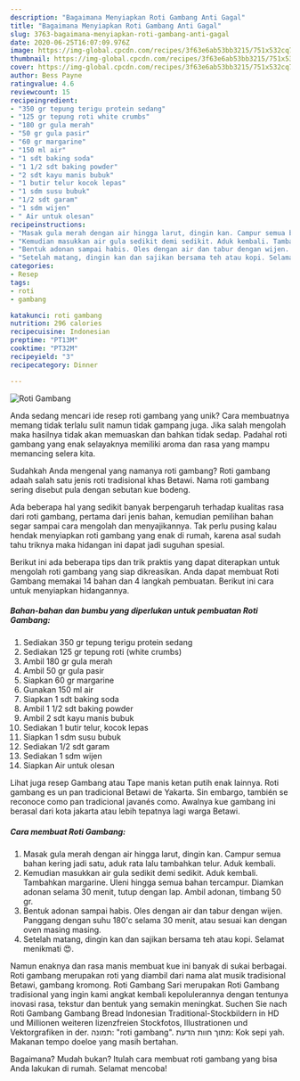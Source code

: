 ```yaml
---
description: "Bagaimana Menyiapkan Roti Gambang Anti Gagal"
title: "Bagaimana Menyiapkan Roti Gambang Anti Gagal"
slug: 3763-bagaimana-menyiapkan-roti-gambang-anti-gagal
date: 2020-06-25T16:07:09.976Z
image: https://img-global.cpcdn.com/recipes/3f63e6ab53bb3215/751x532cq70/roti-gambang-foto-resep-utama.jpg
thumbnail: https://img-global.cpcdn.com/recipes/3f63e6ab53bb3215/751x532cq70/roti-gambang-foto-resep-utama.jpg
cover: https://img-global.cpcdn.com/recipes/3f63e6ab53bb3215/751x532cq70/roti-gambang-foto-resep-utama.jpg
author: Bess Payne
ratingvalue: 4.6
reviewcount: 15
recipeingredient:
- "350 gr tepung terigu protein sedang"
- "125 gr tepung roti white crumbs"
- "180 gr gula merah"
- "50 gr gula pasir"
- "60 gr margarine"
- "150 ml air"
- "1 sdt baking soda"
- "1 1/2 sdt baking powder"
- "2 sdt kayu manis bubuk"
- "1 butir telur kocok lepas"
- "1 sdm susu bubuk"
- "1/2 sdt garam"
- "1 sdm wijen"
- " Air untuk olesan"
recipeinstructions:
- "Masak gula merah dengan air hingga larut, dingin kan. Campur semua bahan kering jadi satu, aduk rata lalu tambahkan telur. Aduk kembali."
- "Kemudian masukkan air gula sedikit demi sedikit. Aduk kembali. Tambahkan margarine. Uleni hingga semua bahan tercampur. Diamkan adonan selama 30 menit, tutup dengan lap. Ambil adonan, timbang 50 gr."
- "Bentuk adonan sampai habis. Oles dengan air dan tabur dengan wijen. Panggang dengan suhu 180&#39;c selama 30 menit, atau sesuai kan dengan oven masing masing."
- "Setelah matang, dingin kan dan sajikan bersama teh atau kopi. Selamat menikmati 😍."
categories:
- Resep
tags:
- roti
- gambang

katakunci: roti gambang 
nutrition: 296 calories
recipecuisine: Indonesian
preptime: "PT13M"
cooktime: "PT32M"
recipeyield: "3"
recipecategory: Dinner

---
```



![Roti Gambang](https://img-global.cpcdn.com/recipes/3f63e6ab53bb3215/751x532cq70/roti-gambang-foto-resep-utama.jpg)

Anda sedang mencari ide resep roti gambang yang unik? Cara membuatnya memang tidak terlalu sulit namun tidak gampang juga. Jika salah mengolah maka hasilnya tidak akan memuaskan dan bahkan tidak sedap. Padahal roti gambang yang enak selayaknya memiliki aroma dan rasa yang mampu memancing selera kita.

Sudahkah Anda mengenal yang namanya roti gambang? Roti gambang adaah salah satu jenis roti tradisional khas Betawi. Nama roti gambang sering disebut pula dengan sebutan kue bodeng.

Ada beberapa hal yang sedikit banyak berpengaruh terhadap kualitas rasa dari roti gambang, pertama dari jenis bahan, kemudian pemilihan bahan segar sampai cara mengolah dan menyajikannya. Tak perlu pusing kalau hendak menyiapkan roti gambang yang enak di rumah, karena asal sudah tahu triknya maka hidangan ini dapat jadi suguhan spesial.


Berikut ini ada beberapa tips dan trik praktis yang dapat diterapkan untuk mengolah roti gambang yang siap dikreasikan. Anda dapat membuat Roti Gambang memakai 14 bahan dan 4 langkah pembuatan. Berikut ini cara untuk menyiapkan hidangannya.

<!--inarticleads1-->

##### Bahan-bahan dan bumbu yang diperlukan untuk pembuatan Roti Gambang:

1. Sediakan 350 gr tepung terigu protein sedang
1. Sediakan 125 gr tepung roti (white crumbs)
1. Ambil 180 gr gula merah
1. Ambil 50 gr gula pasir
1. Siapkan 60 gr margarine
1. Gunakan 150 ml air
1. Siapkan 1 sdt baking soda
1. Ambil 1 1/2 sdt baking powder
1. Ambil 2 sdt kayu manis bubuk
1. Sediakan 1 butir telur, kocok lepas
1. Siapkan 1 sdm susu bubuk
1. Sediakan 1/2 sdt garam
1. Sediakan 1 sdm wijen
1. Siapkan  Air untuk olesan


Lihat juga resep Gambang atau Tape manis ketan putih enak lainnya. Roti gambang es un pan tradicional Betawi de Yakarta. Sin embargo, también se reconoce como pan tradicional javanés como. Awalnya kue gambang ini berasal dari kota jakarta atau lebih tepatnya lagi warga Betawi. 

<!--inarticleads2-->

##### Cara membuat Roti Gambang:

1. Masak gula merah dengan air hingga larut, dingin kan. Campur semua bahan kering jadi satu, aduk rata lalu tambahkan telur. Aduk kembali.
1. Kemudian masukkan air gula sedikit demi sedikit. Aduk kembali. Tambahkan margarine. Uleni hingga semua bahan tercampur. Diamkan adonan selama 30 menit, tutup dengan lap. Ambil adonan, timbang 50 gr.
1. Bentuk adonan sampai habis. Oles dengan air dan tabur dengan wijen. Panggang dengan suhu 180&#39;c selama 30 menit, atau sesuai kan dengan oven masing masing.
1. Setelah matang, dingin kan dan sajikan bersama teh atau kopi. Selamat menikmati 😍.


Namun enaknya dan rasa manis membuat kue ini banyak di sukai berbagai. Roti gambang merupakan roti yang diambil dari nama alat musik tradisional Betawi, gambang kromong. Roti Gambang Sari merupakan Roti Gambang tradisional yang ingin kami angkat kembali kepolulerannya dengan tentunya inovasi rasa, tekstur dan bentuk yang semakin meningkat. Suchen Sie nach Roti Gambang Gambang Bread Indonesian Traditional-Stockbildern in HD und Millionen weiteren lizenzfreien Stockfotos, Illustrationen und Vektorgrafiken in der. תמונה: &#34;roti gambang&#34;. מתוך חוות הדעת: Kok sepi yah. Makanan tempo doeloe yang masih bertahan. 

Bagaimana? Mudah bukan? Itulah cara membuat roti gambang yang bisa Anda lakukan di rumah. Selamat mencoba!
